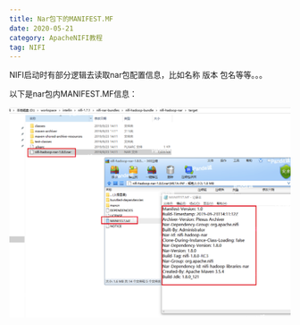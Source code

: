 ```yaml
---
title: Nar包下的MANIFEST.MF
date: 2020-05-21
category: ApacheNIFI教程
tag: NIFI
---
```


NIFI启动时有部分逻辑去读取nar包配置信息，比如名称 版本 包名等等。。。
<!-- more -->
以下是nar包内MANIFEST.MF信息：

![](./img/008/mf.png)




